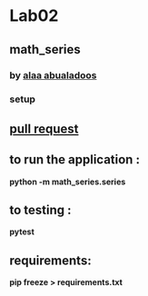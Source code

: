 # Lab02 
## math_series
### by [alaa abualadoos](https://www.linkedin.com/in/alaa-abu-al-adoos-047428237/)

### setup

## [pull request](https://github.com/alaa-adoos/math-series/pull/1)
## to run the application :
**python -m math_series.series**

## to testing :
**pytest**

## requirements:
**pip freeze > requirements.txt**

